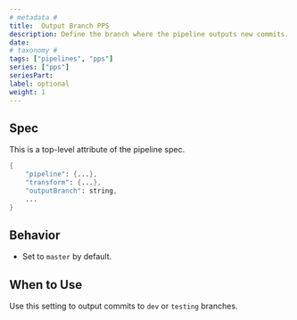 ```yaml
---
# metadata # 
title:  Output Branch PPS
description: Define the branch where the pipeline outputs new commits.
date: 
# taxonomy #
tags: ["pipelines", "pps"]
series: ["pps"]
seriesPart:
label: optional
weight: 1
---
```


## Spec
This is a top-level attribute of the pipeline spec. 

```s
{
    "pipeline": {...},
    "transform": {...},
    "outputBranch": string,
    ...
}

```

## Behavior 

-  Set to `master` by default. 

## When to Use

Use this setting to output commits to `dev` or `testing` branches. 